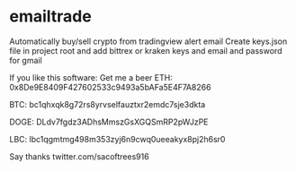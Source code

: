 # emailtrade
Automatically buy/sell crypto from tradingview alert email
Create keys.json file in project root and add bittrex or kraken keys
and email and password for gmail 

If you like this software:
Get  me a beer
 ETH:
0x8De9E8409F427602533c9493a5bAFa5E4F7A8266

BTC:
bc1qhxqk8g72rs8yrvselfauztxr2emdc7sje3dkta

DOGE:
DLdv7fgdz3ADhsMmszGsXGQSmRP2pWJzPE

LBC:
lbc1qgmtmg498m353zyj6n9cwq0ueeakyx8pj2h6sr0


 Say thanks
 twitter.com/sacoftrees916